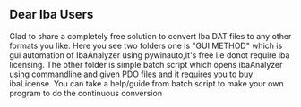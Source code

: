 ## Dear Iba Users

Glad to share a completely free solution to convert Iba DAT files to any other formats you like. Here you see two folders one is "GUI METHOD" which is gui automation of IbaAnalyzer using pywinauto,It's free i.e donot require iba licensing. The other folder is simple batch script which opens ibaAnalyzer using commandline and given PDO files and it requires you to buy ibaLicense. You can take a help/guide from batch script to make your own program to do the continuous conversion
